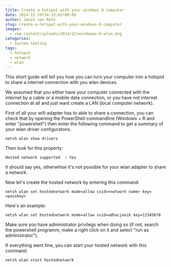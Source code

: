 ```yaml
---
title: Create a hotspot with your windows 8 computer
date: 2014-12-26T14:33:02+00:00
author: Janik von Rotz
slug: create-a-hotspot-with-your-windows-8-computer
images:
  - /wp-content/uploads/2014/12/windwows-8-wlan.png
categories:
  - System tooling
tags:
  - hotspot
  - network
  - wlan
---
```

This short guide will tell you how you can turn your computer into a hotspot to share a internet connection with you wlan devices.

We assumed that you either have your computer connected with the internet by a cable or a mobile data connection, or you have not internet connection at all and just want create a LAN (local computer network).
<!--more-->
First of all your wifi adapter has to able to share a connection, you can check that by opening the PowerShell commandline (Windows + R and enter "powershell") then enter the following command to get a summary of your wlan driver configuratons.

	netsh wlan show drivers

Then look for this property:

	Hosted network supported  : Yes

It should say yes, otherwhise it's not possible for your wlan adapter to share a network.

Now let's create the hosted network by entering this command:

	netsh wlan set hostednetwork mode=allow ssid=<network name> key=<passkey>

Here's an example:

	netsh wlan set hostednetwork mode=allow ssid=adhocjanik key=12345678

Make sure you have administrator privilegs when doing so (if not, search the powershell programm, make a right click on it and select "run as administrator").

If everything went fine, you can start your hosted network with this command:


	netsh wlan start hostednetwork

